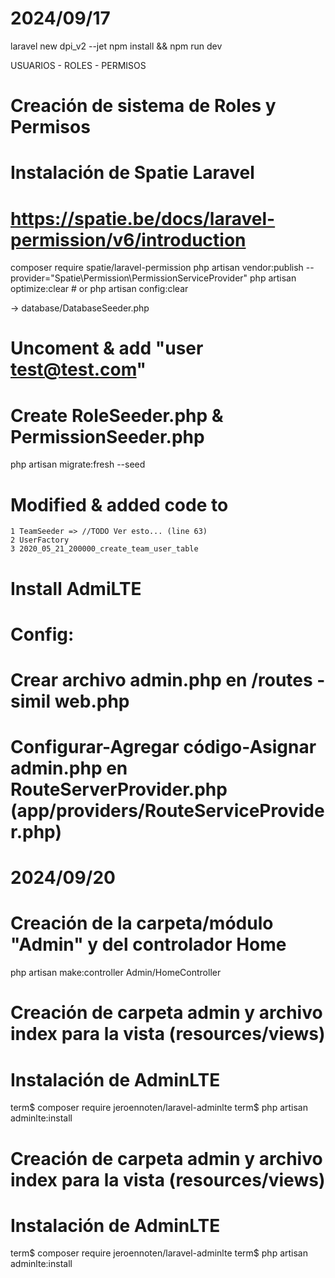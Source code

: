 # 2024/09/17

laravel new dpi_v2 --jet
npm install && npm run dev

USUARIOS - ROLES - PERMISOS

# Creación de sistema de Roles y Permisos
# Instalación de Spatie Laravel
# https://spatie.be/docs/laravel-permission/v6/introduction
composer require spatie/laravel-permission
php artisan vendor:publish --provider="Spatie\Permission\PermissionServiceProvider"
php artisan optimize:clear
	 	# or
php artisan config:clear


-> database/DatabaseSeeder.php
# Uncoment & add "user test@test.com"
# Create RoleSeeder.php & PermissionSeeder.php
php artisan migrate:fresh --seed

# Modified & added code to 
    1 TeamSeeder => //TODO Ver esto... (line 63)
    2 UserFactory
    3 2020_05_21_200000_create_team_user_table

# Install AdmiLTE
# Config:

# Crear archivo admin.php en /routes - simil web.php
# Configurar-Agregar código-Asignar admin.php en  RouteServerProvider.php (app/providers/RouteServiceProvider.php)

<!-- Route::middleware(['web', 'auth'])
                ->prefix('admin')
                ->group(base_path('routes/admin.php'));
        });

        Route::resourceVerbs([
            'create' => 'crear',
            'edit' => 'editar',
            'show' => 'detalles',
        ]); -->




# 2024/09/20

# Creación de la carpeta/módulo "Admin" y del controlador Home
php artisan make:controller Admin/HomeController

# Creación de carpeta admin y archivo index para la vista (resources/views)

# Instalación de AdminLTE
term$ composer require jeroennoten/laravel-adminlte
term$ php artisan adminlte:install

# Creación de carpeta admin y archivo index para la vista (resources/views)

# Instalación de AdminLTE
term$ composer require jeroennoten/laravel-adminlte
term$ php artisan adminlte:install

